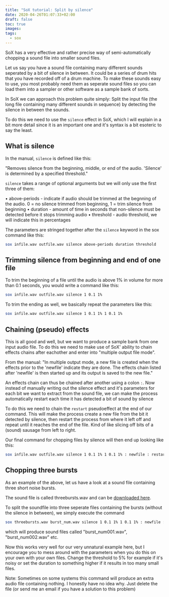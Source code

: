 ```yaml
---
title: "SoX tutorial: Split by silence"
date: 2020-04-26T01:07:33+02:00
draft: false
toc: true
images:
tags:
  - sox
---
```


SoX has a very effective and rather precise way of semi-automatically chopping a sound file into smaller sound files.

Let us say you have a sound file containing many different sounds seperated by a bit of silence in between. It could be a series of drum hits that you have recorded off of a drum machine. To make these sounds easy to use, you most probably need them as seperate sound files so you can load them into a sampler or other software as a sample bank of sorts.

In SoX we can approach this problem quite simply: Split the input file (the long file containing many different sounds in sequence) by detecting the silence in between the sounds.

To do this we need to use the `silence` effect in SoX, which I will explain in a bit more detail since it is an important one and it's syntax is a bit esoteric to say the least.

## What is silence

In the manual, `silence` is defined like this:

"Removes silence from the beginning, middle, or end of the audio. 'Silence' is determined by a specified threshold."

`silence` takes a range of optional arguments but we will only use the first three of them:

• above-periods - indicate if audio should be trimmed at the begnning of the audio. 0 = no silence trimmed from beginning, 1 = trim silence from beginning
• duration - amount of time in seconds that non-silence must be detected before it stops trimming audio
• threshold - audio threshold, we will indicate this in percentages

The parameters are stringed together after the `silence` keyword in the sox command like this:
```bash
sox infile.wav outfile.wav silence above-periods duration threshold
```
## Trimming silence from beginning and end of one file
To trim the beginning of a file until the audio is above 1% in volume for more than 0.1 seconds, you would write a command like this:
```bash
sox infile.wav outfile.wav silence 1 0.1 1%
```

To trim the ending as well, we basically repeat the parameters like this:
```bash
sox infile.wav outfile.wav silence 1 0.1 1% 1 0.1 1%
```

## Chaining (pseudo) effects

This is all good and well, but we want to produce a sample bank from one input audio file. To do this we need to make use of SoX' ability to chain effects chains after eachother and enter into "multiple output file mode".

From the manual: "In multiple output mode, a new file is created when the effects prior to the 'newfile' indicate they are done. The effects chain listed after 'newfile' is then started up and its output is saved to the new file."

An effects chain can thus be chained after another using a colon `:`. Now instead of manually writing out the silence effect and it's parameters for each bit we want to extract from the sound file, we can make the process automatically restart each time it has detected a bit of sound by silence

To do this we need to chain the `restart` pseudoeffect at the end of our command. This will make the process create a new file from the bit it detected by silence, then restart the process from where it left off and repeat until it reaches the end of the file. Kind of like slicing off bits of a (sound) sausage from left to right.

Our final command for chopping files by silence will then end up looking like this:
```bash
sox infile.wav outfile.wav silence 1 0.1 1% 1 0.1 1% : newfile : restart
```
## Chopping three bursts
As an example of the above, let us have a look at a sound file containing three short noise bursts.

The sound file is called threebursts.wav and can be [downloaded here](/audio/threebursts.wav).

To split the soundfile into three seperate files containing the bursts (without the silence in between), we simply execute the command

```bash
sox threebursts.wav burst_num.wav silence 1 0.1 1% 1 0.1 1% : newfile : restart
```

which will produce sound files called "burst_num001.wav", "burst_num002.wav" etc.

Now this works very well for our very unnatural example here, but I encourage you to mess around with the parameters when you do this on your own with your own files. Change the threshold to 5% for example if it's noisy or set the duration to something higher if it results in too many small files.

Note: Sometimes on some systems this command will produce an extra audio file containing nothing. I honestly have no idea why. Just delete the file (or send me an email if you have a solution to this problem)
